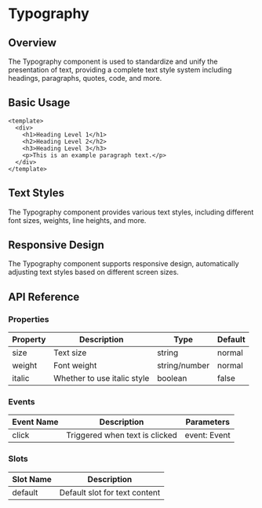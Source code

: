 # Typography

## Overview

The Typography component is used to standardize and unify the presentation of text, providing a complete text style system including headings, paragraphs, quotes, code, and more.

## Basic Usage

```vue
<template>
  <div>
    <h1>Heading Level 1</h1>
    <h2>Heading Level 2</h2>
    <h3>Heading Level 3</h3>
    <p>This is an example paragraph text.</p>
  </div>
</template>
```

## Text Styles

The Typography component provides various text styles, including different font sizes, weights, line heights, and more.

## Responsive Design

The Typography component supports responsive design, automatically adjusting text styles based on different screen sizes.

## API Reference

### Properties

| Property | Description | Type | Default |
| --- | --- | --- | --- |
| size | Text size | string | normal |
| weight | Font weight | string/number | normal |
| italic | Whether to use italic style | boolean | false |

### Events

| Event Name | Description | Parameters |
| --- | --- | --- |
| click | Triggered when text is clicked | event: Event |

### Slots

| Slot Name | Description |
| --- | --- |
| default | Default slot for text content |
